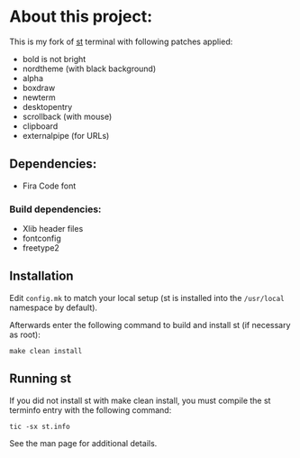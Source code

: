 # About this project:

This is my fork of [st][stterm] terminal with following patches applied:

- bold is not bright
- nordtheme (with black background)
- alpha
- boxdraw
- newterm
- desktopentry
- scrollback (with mouse)
- clipboard
- externalpipe (for URLs)

## Dependencies:

- Fira Code font

### Build dependencies:

- Xlib header files
- fontconfig
- freetype2

## Installation

Edit `config.mk` to match your local setup (st is installed into
the `/usr/local` namespace by default).

Afterwards enter the following command to build and install st (if
necessary as root):

    make clean install

## Running st

If you did not install st with make clean install, you must compile
the st terminfo entry with the following command:

    tic -sx st.info

See the man page for additional details.

[stterm]: https://st.suckless.org

